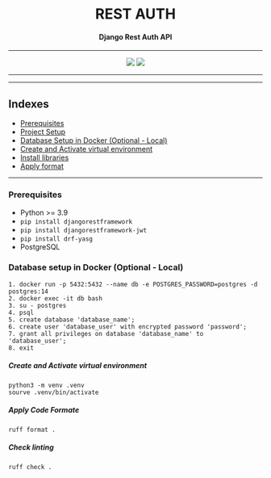 <div align="center">
    <h1>REST AUTH</h1>
    <h4>Django Rest Auth API</h4>
</div>

---


<div align="center">
    <img src="https://img.shields.io/badge/Python-3.10-green" />
    <img src="https://img.shields.io/endpoint?url=https://raw.githubusercontent.com/astral-sh/ruff/main/assets/badge/v2.json" />
</div>

---


---

## Indexes
- [Prerequisites](#prerequisites)
- [Project Setup](#project-setup)
- [Database Setup in Docker (Optional - Local)](#database-setup-in-docker-optional---local)
- [Create and Activate virtual environment](#create-and-activate-virtual-environment)
- [Install libraries](#install-libraries)
- [Apply format](#apply-code-formate)

---

### Prerequisites
- Python >= 3.9
- `pip install djangorestframework`
- `pip install djangorestframework-jwt`
- `pip install drf-yasg`
- PostgreSQL

### Database setup in Docker (Optional - Local)
```shell
1. docker run -p 5432:5432 --name db -e POSTGRES_PASSWORD=postgres -d postgres:14
2. docker exec -it db bash
3. su - postgres
4. psql
5. create database 'database_name';
6. create user 'database_user' with encrypted password 'password';
7. grant all privileges on database 'database_name' to 'database_user';
8. exit 
```




##### Create and Activate virtual environment
```shell
python3 -m venv .venv
sourve .venv/bin/activate
```

##### Apply Code Formate
```shell
ruff format .
```

##### Check linting
```shell
ruff check .
```

